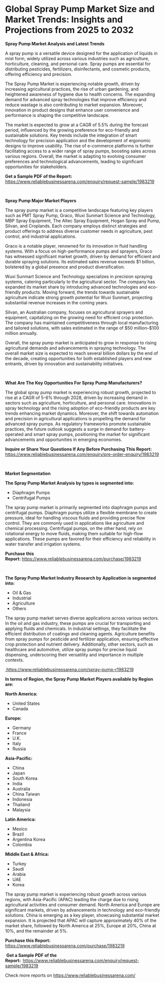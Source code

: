 <p><h1>Global Spray Pump Market Size and Market Trends: Insights and Projections from 2025 to 2032</h1></p><p><strong>Spray Pump Market Analysis and Latest Trends</strong></p>
<p><p>A spray pump is a versatile device designed for the application of liquids in mist form, widely utilized across various industries such as agriculture, horticulture, cleaning, and personal care. Spray pumps are essential for distributing pesticides, fertilizers, disinfectants, and cosmetic products, offering efficiency and precision.</p><p>The Spray Pump Market is experiencing notable growth, driven by increasing agricultural practices, the rise of urban gardening, and heightened awareness of hygiene due to health concerns. The expanding demand for advanced spray technologies that improve efficiency and reduce wastage is also contributing to market expansion. Moreover, innovation in product designs that enhance user convenience and performance is shaping the competitive landscape.</p><p>The market is expected to grow at a CAGR of 5.5% during the forecast period, influenced by the growing preference for eco-friendly and sustainable solutions. Key trends include the integration of smart technology for precision application and the development of ergonomic designs to improve usability. The rise of e-commerce platforms is further facilitating access to a wider range of spray pumps, boosting sales across various regions. Overall, the market is adapting to evolving consumer preferences and technological advancements, leading to significant opportunities for stakeholders.</p></p>
<p><strong>Get a Sample PDF of the Report:&nbsp;</strong> <a href="https://www.reliablebusinessarena.com/enquiry/request-sample/1983219?utm_campaign=2292&utm_medium=2&utm_source=Github&utm_content=ia&utm_term=20022025&utm_id=spray-pump">https://www.reliablebusinessarena.com/enquiry/request-sample/1983219</a></p>
<p>&nbsp;</p>
<p><strong>Spray Pump Major Market Players</strong></p>
<p><p>The spray pump market is a competitive landscape featuring key players such as PMT Spray Pump, Graco, Wuxi Sunmart Science and Technology, MBP Spray Equipment, The Altec Spray Equipment, Hogan Spray and Pump, Silvan, and Croplands. Each company employs distinct strategies and product offerings to address diverse customer needs in agriculture, pest control, and industrial applications.</p><p>Graco is a notable player, renowned for its innovation in fluid handling systems. With a focus on high-performance pumps and sprayers, Graco has witnessed significant market growth, driven by demand for efficient and durable spraying solutions. Its estimated sales revenue exceeds $1 billion, bolstered by a global presence and product diversification.</p><p>Wuxi Sunmart Science and Technology specializes in precision spraying systems, catering particularly to the agricultural sector. The company has expanded its market share by introducing advanced technologies and eco-friendly products. Moving forward, the trends towards sustainable agriculture indicate strong growth potential for Wuxi Sunmart, projecting substantial revenue increases in the coming years.</p><p>Silvan, an Australian company, focuses on agricultural sprayers and equipment, capitalizing on the growing need for efficient crop protection. The company has maintained competitiveness through local manufacturing and tailored solutions, with sales estimated in the range of $50 million–$100 million annually. </p><p>Overall, the spray pump market is anticipated to grow in response to rising agricultural demands and advancements in spraying technology. The overall market size is expected to reach several billion dollars by the end of the decade, creating opportunities for both established players and new entrants, driven by innovation and sustainability initiatives.</p></p>
<p>&nbsp;</p>
<p><strong>What Are The Key Opportunities For Spray Pump Manufacturers?</strong></p>
<p><p>The global spray pump market is experiencing robust growth, projected to rise at a CAGR of 5-6% through 2028, driven by increasing demand in sectors such as agriculture, horticulture, and personal care. Innovations in spray technology and the rising adoption of eco-friendly products are key trends enhancing market dynamics. Moreover, the shift towards automation and precision in agricultural applications is propelling the demand for advanced spray pumps. As regulatory frameworks promote sustainable practices, the future outlook suggests a surge in demand for battery-operated and smart spray pumps, positioning the market for significant advancements and opportunities in emerging economies.</p></p>
<p><strong>Inquire or Share Your Questions If Any Before Purchasing This Report:</strong> <a href="https://www.reliablebusinessarena.com/enquiry/pre-order-enquiry/1983219?utm_campaign=2292&utm_medium=2&utm_source=Github&utm_content=ia&utm_term=20022025&utm_id=spray-pump">https://www.reliablebusinessarena.com/enquiry/pre-order-enquiry/1983219</a></p>
<p>&nbsp;</p>
<p><strong>Market Segmentation</strong></p>
<p><strong>The Spray Pump Market Analysis by types is segmented into:</strong></p>
<p><ul><li>Diaphragm Pumps</li><li>Centrifugal Pumps</li></ul></p>
<p><p>The spray pump market is primarily segmented into diaphragm pumps and centrifugal pumps. Diaphragm pumps utilize a flexible membrane to create pressure, ideal for handling viscous fluids and providing precise flow control. They are commonly used in applications like agriculture and chemical processing. Centrifugal pumps, on the other hand, rely on rotational energy to move fluids, making them suitable for high-flow applications. These pumps are favored for their efficiency and reliability in water transfer and irrigation systems.</p></p>
<p><strong>Purchase this Report:&nbsp;</strong><a href="https://www.reliablebusinessarena.com/purchase/1983219?utm_campaign=2292&utm_medium=2&utm_source=Github&utm_content=ia&utm_term=20022025&utm_id=spray-pump">https://www.reliablebusinessarena.com/purchase/1983219</a></p>
<p>&nbsp;</p>
<p><strong>The Spray Pump Market Industry Research by Application is segmented into:</strong></p>
<p><ul><li>Oil & Gas</li><li>Industrial</li><li>Agriculture</li><li>Others</li></ul></p>
<p><p>The spray pump market serves diverse applications across various sectors. In the oil and gas industry, these pumps are crucial for transporting and applying fluids and chemicals. In industrial settings, they facilitate the efficient distribution of coatings and cleaning agents. Agriculture benefits from spray pumps for pesticide and fertilizer application, ensuring effective crop protection and nutrient delivery. Additionally, other sectors, such as healthcare and automotive, utilize spray pumps for precise liquid dispensing, underscoring their versatility and importance in multiple contexts.</p></p>
<p><a href="https://www.reliablebusinessarena.com/spray-pump-r1983219?utm_campaign=2292&utm_medium=2&utm_source=Github&utm_content=ia&utm_term=20022025&utm_id=spray-pump">&nbsp;https://www.reliablebusinessarena.com/spray-pump-r1983219</a></p>
<p><strong>In terms of Region, the Spray Pump Market Players available by Region are:</strong></p>
<p>
    <p> <strong> North America: </strong>
        <ul>
            <li>United States</li>
            <li>Canada</li>
        </ul>
        </p> 
    <p> <strong> Europe: </strong>
        <ul>
            <li>Germany</li>
            <li>France</li>
            <li>U.K.</li>
            <li>Italy</li>
            <li>Russia</li>
        </ul>
        </p> 
    <p> <strong> Asia-Pacific: </strong>
        <ul>
            <li>China</li>
            <li>Japan</li>
            <li>South Korea</li>
            <li>India</li>
            <li>Australia</li>
            <li>China Taiwan</li>
            <li>Indonesia</li>
            <li>Thailand</li>
            <li>Malaysia</li>
        </ul>
        </p> 
    <p> <strong> Latin America: </strong>
        <ul>
            <li>Mexico</li>
            <li>Brazil</li>
            <li>Argentina Korea</li>
            <li>Colombia</li>
        </ul>
        </p> 
    <p> <strong> Middle East & Africa: </strong>
        <ul>
            <li>Turkey</li>
            <li>Saudi</li>
            <li>Arabia</li>
            <li>UAE</li>
            <li>Korea</li>
        </ul>
    </p>
    </p>
<p><p>The spray pump market is experiencing robust growth across various regions, with Asia-Pacific (APAC) leading the charge due to rising agricultural activities and consumer demand. North America and Europe are significant markets, driven by advancements in technology and eco-friendly solutions. China is emerging as a key player, showcasing substantial market expansion. It is projected that APAC will capture approximately 40% of the market share, followed by North America at 25%, Europe at 20%, China at 10%, and the remainder at 5%.</p></p>
<p><strong>Purchase this Report: </strong><a href="https://www.reliablebusinessarena.com/purchase/1983219?utm_campaign=2292&utm_medium=2&utm_source=Github&utm_content=ia&utm_term=20022025&utm_id=spray-pump">https://www.reliablebusinessarena.com/purchase/1983219</a></p>
<p>&nbsp;<strong>Get a Sample PDF of the Report:&nbsp;&nbsp;</strong><a href="https://www.reliablebusinessarena.com/enquiry/request-sample/1983219?utm_campaign=2292&utm_medium=2&utm_source=Github&utm_content=ia&utm_term=20022025&utm_id=spray-pump">https://www.reliablebusinessarena.com/enquiry/request-sample/1983219</a></p>
<p><strong></strong></p>
<p>Check more reports on <a href="https://www.reliablebusinessarena.com/?utm_campaign=2292&utm_medium=2&utm_source=Github&utm_content=ia&utm_term=20022025&utm_id=spray-pump">https://www.reliablebusinessarena.com/</a></p>